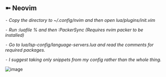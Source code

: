 ## ➼ Neovim

*⁃ Copy the directory to ~/.config/nvim and then open lua/plugins/init.vim*

*⁃ Run :luafile % and then :PackerSync (Requires nvim packer to be installed)*

*⁃ Go to lua/lsp-config/language-servers.lua and read the comments for required packages.*

*⁃ I suggest taking only snippets from my config rather than the whole thing.*

![image](https://user-images.githubusercontent.com/89124240/193108106-77f78ee0-48ba-47a6-8590-62659f4709b7.png)
